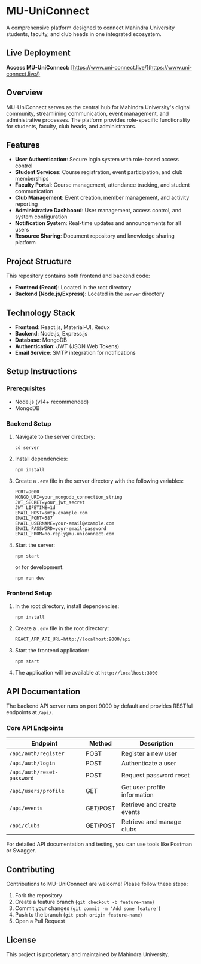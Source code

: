 # MU-UniConnect

A comprehensive platform designed to connect Mahindra University students, faculty, and club heads in one integrated ecosystem.

## Live Deployment

**Access MU-UniConnect:** [https://www.uni-connect.live/](https://www.uni-connect.live/)

## Overview

MU-UniConnect serves as the central hub for Mahindra University's digital community, streamlining communication, event management, and administrative processes. The platform provides role-specific functionality for students, faculty, club heads, and administrators.

## Features

- **User Authentication**: Secure login system with role-based access control
- **Student Services**: Course registration, event participation, and club memberships
- **Faculty Portal**: Course management, attendance tracking, and student communication
- **Club Management**: Event creation, member management, and activity reporting
- **Administrative Dashboard**: User management, access control, and system configuration
- **Notification System**: Real-time updates and announcements for all users
- **Resource Sharing**: Document repository and knowledge sharing platform

## Project Structure

This repository contains both frontend and backend code:
- **Frontend (React)**: Located in the root directory
- **Backend (Node.js/Express)**: Located in the `server` directory

## Technology Stack

- **Frontend**: React.js, Material-UI, Redux
- **Backend**: Node.js, Express.js
- **Database**: MongoDB
- **Authentication**: JWT (JSON Web Tokens)
- **Email Service**: SMTP integration for notifications

## Setup Instructions

### Prerequisites
- Node.js (v14+ recommended)
- MongoDB

### Backend Setup
1. Navigate to the server directory:
   ```
   cd server
   ```
2. Install dependencies:
   ```
   npm install
   ```
3. Create a `.env` file in the server directory with the following variables:
   ```
   PORT=9000
   MONGO_URI=your_mongodb_connection_string
   JWT_SECRET=your_jwt_secret
   JWT_LIFETIME=1d
   EMAIL_HOST=smtp.example.com
   EMAIL_PORT=587
   EMAIL_USERNAME=your-email@example.com
   EMAIL_PASSWORD=your-email-password
   EMAIL_FROM=no-reply@mu-uniconnect.com
   ```
4. Start the server:
   ```
   npm start
   ```
   or for development:
   ```
   npm run dev
   ```

### Frontend Setup
1. In the root directory, install dependencies:
   ```
   npm install
   ```
2. Create a `.env` file in the root directory:
   ```
   REACT_APP_API_URL=http://localhost:9000/api
   ```
3. Start the frontend application:
   ```
   npm start
   ```
4. The application will be available at `http://localhost:3000`

## API Documentation

The backend API server runs on port 9000 by default and provides RESTful endpoints at `/api/`.

### Core API Endpoints

| Endpoint | Method | Description |
|----------|--------|-------------|
| `/api/auth/register` | POST | Register a new user |
| `/api/auth/login` | POST | Authenticate a user |
| `/api/auth/reset-password` | POST | Request password reset |
| `/api/users/profile` | GET | Get user profile information |
| `/api/events` | GET/POST | Retrieve and create events |
| `/api/clubs` | GET/POST | Retrieve and manage clubs |

For detailed API documentation and testing, you can use tools like Postman or Swagger.

## Contributing

Contributions to MU-UniConnect are welcome! Please follow these steps:

1. Fork the repository
2. Create a feature branch (`git checkout -b feature-name`)
3. Commit your changes (`git commit -m 'Add some feature'`)
4. Push to the branch (`git push origin feature-name`)
5. Open a Pull Request

## License

This project is proprietary and maintained by Mahindra University.
